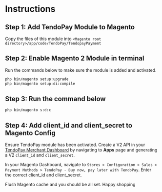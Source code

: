 # Instructions


## Step 1: Add TendoPay Module to Magento

Copy the files of this module into `<Magento root directory>/app/code/TendoPay/TendopayPayment`

## Step 2: Enable Magento 2 Module in terminal

Run the commands below to make sure the module is added and activated.

```bash
php bin/magento setup:upgrade
php bin/magento setup:di:compile
```
## Step 3: Run the command below

```bash
php bin/magento s:d:c
```

## Step 4: Add client_id and client_secret to Magento Config

Ensure TendoPay module has been activated. Create a V2 API in your [ TendoPay Merchant Dashboard](https://app.tendopay.ph/merchants/login) by navigating to **Apps** page and generating a V2 `client_id` and `client_secret`.

In your Magento Dashboard, navigate to `Stores > Configuration > Sales > Payment Methods > TendoPay - Buy now, pay later with TendoPay`. Enter the correct client_id and client_secret.

Flush Magento cache and you should be all set. Happy shopping
